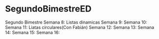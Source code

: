 # SegundoBimestreED
Segundo Bimestre
Semana 8: Listas dinamicas 
Semana 9:
Semana 10:
Semana 11: Liatas circulares(Con Fabián)
Semana 12:
Semana 13:
Semana 14:
Semana 15:
Semana 16:

